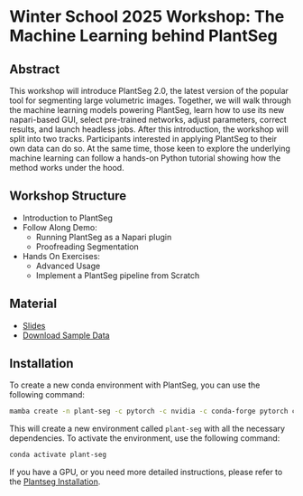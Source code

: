 # Winter School 2025 Workshop: The Machine Learning behind PlantSeg

## Abstract

This workshop will introduce PlantSeg 2.0, the latest version of the popular tool for segmenting large volumetric images. Together, we will walk through the machine learning models powering PlantSeg, learn how to use its new napari-based GUI, select pre-trained networks, adjust parameters, correct results, and launch headless jobs.
After this introduction, the workshop will split into two tracks. Participants interested in applying PlantSeg to their own data can do so. At the same time, those keen to explore the underlying machine learning can follow a hands-on Python tutorial showing how the method works under the hood.

## Workshop Structure

- Introduction to PlantSeg
- Follow Along Demo:
  - Running PlantSeg as a Napari plugin
  - Proofreading Segmentation
- Hands On Exercises:
  - Advanced Usage
  - Implement a PlantSeg pipeline from Scratch

## Material

- [Slides](https://docs.google.com/presentation/d/1gx8NNpPcyrKZP3_UGGO0uBX21oGf7Xu5H7WO3UbF7E8/edit?usp=sharing)
- [Download Sample Data](https://drive.google.com/drive/folders/1djDf4TwTfQaxLKoLOvHG0zWRWZ76yhCY?usp=sharing)

## Installation

To create a new conda environment with PlantSeg, you can use the following command:

```bash
mamba create -n plant-seg -c pytorch -c nvidia -c conda-forge pytorch cpuonly plant-seg --no-channel-priority
```

This will create a new environment called `plant-seg` with all the necessary dependencies. To activate the environment, use the following command:

```bash
conda activate plant-seg
```

If you have a GPU, or you need more detailed instructions, please refer to the [Plantseg Installation](https://kreshuklab.github.io/plant-seg/chapters/getting_started/installation/).
